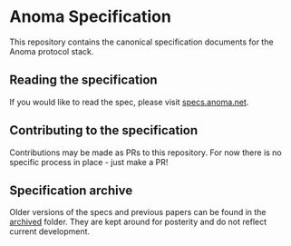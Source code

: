 # Anoma Specification

This repository contains the canonical specification documents for the Anoma protocol stack.

## Reading the specification

If you would like to read the spec, please visit [specs.anoma.net](https://specs.anoma.net).

## Contributing to the specification

Contributions may be made as PRs to this repository. For now there is no specific process in place - just make a PR!

## Specification archive

Older versions of the specs and previous papers can be found in the [archived](./archived) folder. They are kept around for posterity and do not reflect current development.